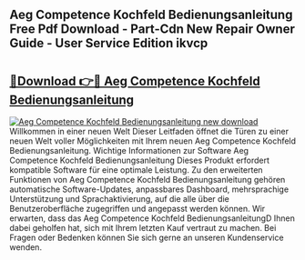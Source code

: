 ## Aeg Competence Kochfeld Bedienungsanleitung Free Pdf Download - Part-Cdn New Repair Owner Guide - User Service Edition ikvcp

# <h2><a href="http://df0wp2.blite.top/?on=Aeg+Competence+Kochfeld+Bedienungsanleitung">🔗Download 👉🔴 Aeg Competence Kochfeld Bedienungsanleitung</a></h2>

[![Aeg Competence Kochfeld Bedienungsanleitung new download](https://i.imgur.com/lujVjoI.png)](http://df0wp2.blite.top/?on=Aeg+Competence+Kochfeld+Bedienungsanleitung)
Willkommen in einer neuen Welt Dieser Leitfaden öffnet die Türen zu einer neuen Welt voller Möglichkeiten mit Ihrem neuen Aeg Competence Kochfeld Bedienungsanleitung. Wichtige Informationen zur Software Aeg Competence Kochfeld Bedienungsanleitung Dieses Produkt erfordert kompatible Software für eine optimale Leistung. Zu den erweiterten Funktionen von Aeg Competence Kochfeld Bedienungsanleitung gehören automatische Software-Updates, anpassbares Dashboard, mehrsprachige Unterstützung und Sprachaktivierung, auf die alle über die Benutzeroberfläche zugegriffen und angepasst werden können. Wir erwarten, dass das Aeg Competence Kochfeld BedienungsanleitungD Ihnen dabei geholfen hat, sich mit Ihrem letzten Kauf vertraut zu machen. Bei Fragen oder Bedenken können Sie sich gerne an unseren Kundenservice wenden.
